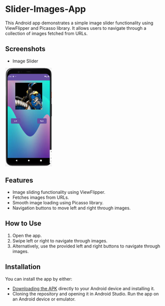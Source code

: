 # Slider-Images-App
This Android app demonstrates a simple image slider functionality using ViewFlipper and Picasso library. It allows users to navigate through a collection of images fetched from URLs.

## Screenshots
- Image Slider
  
<img src="images/slider.PNG" alt="slider" width="150">

## Features
- Image sliding functionality using ViewFlipper.
- Fetches images from URLs.
- Smooth image loading using Picasso library.
- Navigation buttons to move left and right through images.

## How to Use
1. Open the app.
2. Swipe left or right to navigate through images.
3. Alternatively, use the provided left and right buttons to navigate through images.

## Installation

You can install the app by either:
- [Downloading the APK](app-debug.apk) directly to your Android device and installing it.
- Cloning the repository and opening it in Android Studio. Run the app on an Android device or emulator.
